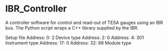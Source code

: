 # IBR_Controller
A controller software for control and read-out of TESA gauges using an IBR bus. The Python script wraps a C++ library supplied by the IBR.

Setup file
Address: 0:  2 Device type
Address: 2:  0
Address: 4: 301 Instrument type
Address: 17: 0
Address: 32: 68 Module type